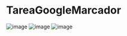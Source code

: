 # TareaGoogleMarcador
![image](https://github.com/SrJordy/TareaGoogleMarcador/assets/120031341/22ccae9a-aea2-441a-8238-a86d5cf9bf43)
![image](https://github.com/SrJordy/TareaGoogleMarcador/assets/120031341/755cbc89-047b-4a14-a30a-63a4922f69f7)
![image](https://github.com/SrJordy/TareaGoogleMarcador/assets/120031341/4a7a48d9-bf92-426d-bbc3-882c5acc7a4a)
